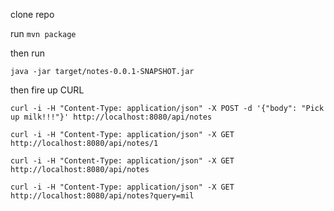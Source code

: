 

clone repo

run 
```mvn package```

then run

```java -jar target/notes-0.0.1-SNAPSHOT.jar```

then fire up CURL

```curl -i -H "Content-Type: application/json" -X POST -d '{"body": "Pick up milk!!!"}' http://localhost:8080/api/notes```

```curl -i -H "Content-Type: application/json" -X GET http://localhost:8080/api/notes/1```

```curl -i -H "Content-Type: application/json" -X GET http://localhost:8080/api/notes```

```curl -i -H "Content-Type: application/json" -X GET http://localhost:8080/api/notes?query=mil```
